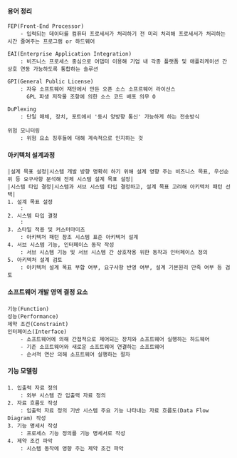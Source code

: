 #### 용어 정리
    FEP(Front-End Processor)
        - 입력되는 데이터를 컴퓨터 프로세서가 처리하기 전 미리 처리해 프로세서가 처리하는 시간 줄여주는 프로그램 or 하드웨어

    EAI(Enterprise Application Integration)
        : 비즈니스 프로세스 중심으로 어댑터 이용해 기업 내 각종 플랫폼 및 애플리케이션 간 상호 연동 가능하도록 통합하는 솔루션

    GPI(General Public License)
        : 자유 소프트웨어 재단에서 만든 오픈 소스 소프르웨어 라이선스
          GPL 파생 저작물 조항에 의한 소스 코드 배포 의무 O

    DuPlexing
        : 단일 매체, 장치, 포트에서 '동시 양방향 통신' 가능하게 하는 전송방식

    위험 모니터링
        : 위험 요소 징후들에 대해 계속적으로 인지하는 것

#### 아키텍처 설계과정
    |설계 목표 설정|시스템 개발 방향 명확히 하기 위해 설계 영향 주는 비즈니스 목표, 우선순위 등 요구사항 분석해 전체 시스템 설계 목표 설정|
    |시스템 타입 결정|시스템과 서브 시스템 타입 결정하고, 설계 목표 고려해 아키텍처 패턴 선택|
    1. 설계 목표 설정
        : 
    2. 시스템 타입 결정
        : 
    3. 스타일 적용 및 커스터마이즈
        : 아키텍처 패턴 참조 시스템 표준 아키텍처 설계
    4. 서브 시스템 기능, 인터페이스 동작 작성
        : 서브 시스템 기능 및 서브 시스템 간 상호작용 위한 동작과 인터페이스 정의
    5. 아키텍처 설계 검토
        : 아키텍처 설계 목표 부합 여부, 요구사항 반영 여부, 설계 기본원리 만족 여부 등 검토


#### 소프트웨어 개발 영역 결정 요소
    기능(Function)
    성능(Performance)
    제약 조건(Constraint)
    인터페이스(Interface)
        - 소프트웨어에 의해 간접적으로 제어되는 장치와 소프트웨어 실행하는 하드웨어
        - 기존 소프트웨어와 새로운 소프트웨어 연결하는 소프트웨어
        - 순서적 연산 의해 소프트웨어 실행하는 절차


#### 기능 모델링
    1. 입출력 자료 정의
        : 외부 시스템 간 입출력 자료 정의
    2. 자료 흐름도 작성
        : 입출력 자료 정의 기반 시스템 주요 기능 나타내는 자료 흐름도(Data Flow Diagram) 작성
    3. 기능 명세서 작성
        : 프로세스 기능 정의를 기능 명세서로 작성
    4. 제약 조건 파악
        : 시스템 동작에 영향 주는 제약 조건 파악


